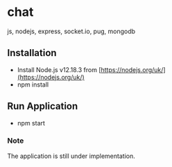 # chat
js, nodejs, express, socket.io, pug, mongodb

## Installation
- Install Node.js v12.18.3 from [https://nodejs.org/uk/](https://nodejs.org/uk/)
- npm install

## Run Application
- npm start

### Note
The application is still under implementation.
